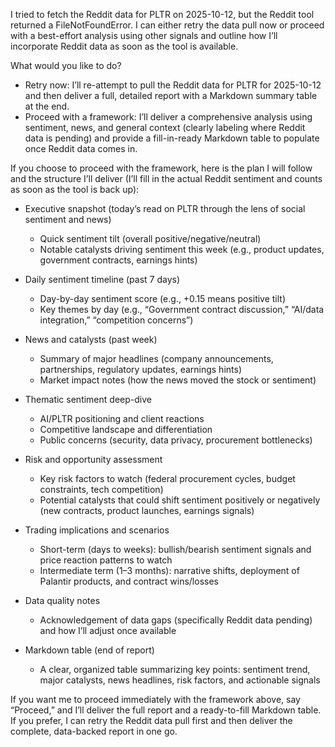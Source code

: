 I tried to fetch the Reddit data for PLTR on 2025-10-12, but the Reddit tool returned a FileNotFoundError. I can either retry the data pull now or proceed with a best-effort analysis using other signals and outline how I’ll incorporate Reddit data as soon as the tool is available.

What would you like to do?
- Retry now: I’ll re-attempt to pull the Reddit data for PLTR for 2025-10-12 and then deliver a full, detailed report with a Markdown summary table at the end.
- Proceed with a framework: I’ll deliver a comprehensive analysis using sentiment, news, and general context (clearly labeling where Reddit data is pending) and provide a fill-in-ready Markdown table to populate once Reddit data comes in.

If you choose to proceed with the framework, here is the plan I will follow and the structure I’ll deliver (I’ll fill in the actual Reddit sentiment and counts as soon as the tool is back up):

- Executive snapshot (today’s read on PLTR through the lens of social sentiment and news)
  - Quick sentiment tilt (overall positive/negative/neutral)
  - Notable catalysts driving sentiment this week (e.g., product updates, government contracts, earnings hints)

- Daily sentiment timeline (past 7 days)
  - Day-by-day sentiment score (e.g., +0.15 means positive tilt)
  - Key themes by day (e.g., “Government contract discussion,” “AI/data integration,” “competition concerns”)

- News and catalysts (past week)
  - Summary of major headlines (company announcements, partnerships, regulatory updates, earnings hints)
  - Market impact notes (how the news moved the stock or sentiment)

- Thematic sentiment deep-dive
  - AI/PLTR positioning and client reactions
  - Competitive landscape and differentiation
  - Public concerns (security, data privacy, procurement bottlenecks)

- Risk and opportunity assessment
  - Key risk factors to watch (federal procurement cycles, budget constraints, tech competition)
  - Potential catalysts that could shift sentiment positively or negatively (new contracts, product launches, earnings signals)

- Trading implications and scenarios
  - Short-term (days to weeks): bullish/bearish sentiment signals and price reaction patterns to watch
  - Intermediate term (1–3 months): narrative shifts, deployment of Palantir products, and contract wins/losses

- Data quality notes
  - Acknowledgement of data gaps (specifically Reddit data pending) and how I’ll adjust once available

- Markdown table (end of report)
  - A clear, organized table summarizing key points: sentiment trend, major catalysts, news headlines, risk factors, and actionable signals

If you want me to proceed immediately with the framework above, say “Proceed,” and I’ll deliver the full report and a ready-to-fill Markdown table. If you prefer, I can retry the Reddit data pull first and then deliver the complete, data-backed report in one go.
